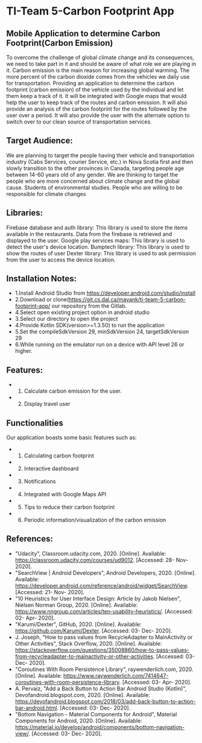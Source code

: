 # TI-Team 5-Carbon Footprint App

## Mobile Application to determine Carbon Footprint(Carbon Emission)
To overcome the challenge of global climate change and its consequences, we need to take part in it and should be aware of what role we are playing in it.
Carbon emission is the main reason for increasing global warming. The more percent of the carbon dioxide comes from the vehicles we daily use for transportation.
Providing an application to determine the carbon footprint (carbon emission) of the vehicle used by the individual and let them keep a track of it. 
It will be integrated with Google maps that would help the user to keep track of the routes and carbon emission. 
It will also provide an analysis of the carbon footprint for the routes followed by the user over a period. 
It will also provide the user with the alternate option to switch over to our clean source of transportation services.

## Target Audience:
We are planning to target the people having their vehicle and transportation industry (Cabs Services, courier Service, etc.) in Nova Scotia first and then slowly transition to the other provinces in Canada,
targeting people age between 14-60 years old of any gender. 
We are thinking to target the people who are more concerned about climate change and the global cause. 
Students of environmental studies. People who are willing to be responsible for climate changes

## Libraries:

Firebase database and auth library: This library is used to store the items available in the restaurants. Data from the firebase is retrieved and displayed to the user.
Google play services maps: This library is used to detect the user's device location.
Bumptech library: This library is used to show the routes of user
Dexter library: This library is used to ask permission from the user to access the device location.

## Installation Notes:
- 1.Install Android Studio from https://developer.android.com/studio/install
- 2.Download or clone(https://git.cs.dal.ca/mayank/ti-team-5-carbon-footprint-app/ our repository from the Gitlab.
- 4.Select open existing project option in android studio
- 3.Select our directory to open the project
- 4.Provide Kotlin SDK(version>=1.3.50) to run the application
- 5.Set the compileSdkVersion 29, minSdkVersion 24, targetSdkVersion 29
- 6.While running on the emulator run on a device with API level 26 or higher.

## Features:

- 1. Calculate carbon emission for the user.
- 2. Display travel user

## Functionalities 
Our application boasts some basic features such as:
- 1. Calculating carbon footprint 
- 2. Interactive dashboard
- 3. Notifications
- 4. Integrated with Google Maps API
- 5. Tips to reduce their carbon footprint
- 6. Periodic information/visualization of the carbon emission


## References:
- "Udacity", Classroom.udacity.com, 2020. [Online]. Available: https://classroom.udacity.com/courses/ud9012. [Accessed: 28- Nov- 2020].
- "SearchView  |  Android Developers", Android Developers, 2020. [Online]. Available: https://developer.android.com/reference/android/widget/SearchView. [Accessed: 21- Nov- 2020].
- "10 Heuristics for User Interface Design: Article by Jakob Nielsen", Nielsen Norman Group, 2020. [Online]. Available: https://www.nngroup.com/articles/ten-usability-heuristics/. [Accessed: 02- Apr- 2020].
- "Karumi/Dexter", GitHub, 2020. [Online]. Available: https://github.com/Karumi/Dexter. [Accessed: 03- Dec- 2020].
- J. Joseph, "How to pass values from RecycleAdapter to MainActivity or Other Activities", Stack Overflow, 2020. [Online]. Available: https://stackoverflow.com/questions/35008860/how-to-pass-values-from-recycleadapter-to-mainactivity-or-other-activities. [Accessed: 03- Dec- 2020].
- "Coroutines With Room Persistence Library", raywenderlich.com, 2020. [Online]. Available: https://www.raywenderlich.com/7414647-coroutines-with-room-persistence-library. [Accessed: 03- Apr- 2020].
- A. Pervaiz, "Add a Back Button to Action Bar Android Studio (Kotlin)", Devofandroid.blogspot.com, 2020. [Online]. Available: https://devofandroid.blogspot.com/2018/03/add-back-button-to-action-bar-android.html. [Accessed: 03- Dec- 2020].
- "Bottom Navigation - Material Components for Android", Material Components for Android, 2020. [Online]. Available: https://material.io/develop/android/components/bottom-navigation-view/. [Accessed: 03- Dec- 2020].
